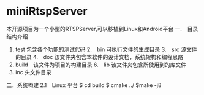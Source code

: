 # miniRtspServer
本开源项目为一个小型的RTSPServer,可以移植到Linux和Android平台
一.　目录结构介绍
1. test 包含各个功能的测试代码
2.　bin 可执行文件的生成目录
3.　src 源文件的目录
4.　doc 该文件夹包含本软件的设计文档，系统架构和编程思路
5. build　该文件为项目的构建目录
6.　lib 该文件夹包含所使用到的库文件
7. inc 头文件目录

二．系统构建
2.1　Linux 平台
    $ cd build
    $ cmake ../
    $make -j8

